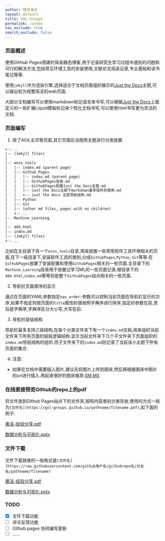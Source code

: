 ```yaml
---
author: 残月溪冰
layout: default
title: GXL-Groups
permalink: /index
nav_exclude: true
search_exclude: false
---
```

### 页面概述

使用*GitHub Pages*搭建的简易静态博客,用于记录研究生学习过程中遇到的问题和可行的解决方法,包括常见环境工具的安装使用,文献论文阅读记录,专业基础和读书笔记等等.

使用`jekyll`作为渲染引擎,选择适合于文档页面组织展示的[Just the Docs](https://just-the-docs.github.io/just-the-docs/)主题,可以输出较为规整简洁的web页面.

大部分文档编写可以使用markdown标记语言来书写,可以根据[Just the Docs](https://just-the-docs.github.io/just-the-docs/)上面定义的一些扩展Liquid模板标记来个性化文档书写,可以使用html书写更为灵活的文档.

### 页面编写

1. 除了404,主页等页面,其它页面应当按照主题进行分类放置.

```txt
+-- ..
|-- (Jekyll files)
|
|-- envs_tools
|   |-- index.md (parent page)
|   |-- Github_Pages
|   |   |-- index.md (parent page)
|   |   |-- GithubPages安装.md
|   |   |-- GithubPages配置Just the Docs主题.md
|   |   |-- Just the Docs主题下markdown基本组件的使用.md
|   |   +-- just the docs 主题导航结构.md
|   |-- Python
|   |-- Git
|   |-- (other md files, pages with no children)
|   +-- ..
|-- Machine_Learning
|
|-- 404.html
|-- index.md
|-- (Jekyll files)
+-- ..
```

比如在主目录下有一个`envs_tools`目录,用来放置一些常用软件工具环境相关的页面,在下一级目录下,安装软件工具的类别,分成`GithubPages`,`Python`, `Git`等等.在`GithubPages`放置了安装配置和使用`GithubPages`相关的一些页面.主目录下的`Machine_Learning`目录用于放置记学习ML的一些页面记录,根目录下的`404.html`,`index.md`等等则是整个`GithubPages`站点相关的一些页面.

2. 导航栏页面顺序的显示

通过在页面的YAML参数指定`nav_order:`参数可以控制当前页面在导航栏显示的次序,如果不指定则按页面的`title`属性的值按照字典序进行排序,指定的参数在前,其后是字典序,字典序区分大小写,大写在前.

3. 导航栏层级结构

导航栏最多支持三级结构,在每个分类文件夹下有一个`index.md`文档,用来组织当前文件夹下所有页面的层级逻辑结构.显示当前文件夹下几个子文件夹下页面组织的`index.md`导航结构的组织.而子文件夹下的`index.md`则记录了当前该小主题下所有页面的集合.

4. 注意:

- 如果在文档中需要插入图片,建议先将图片上传到图床,然后再根据图床中图片的url进行插入.用起来很好的图床推荐:[SM.MS](https://sm.ms/)

### 在线直接预览Github的repo上的pdf

将文件放到Github Pages站点下的文件夹,按照内容类别分类存放,使用的方式一般为`[文件名](https://gxl-groups.github.io/pathname/filename.pdf)`,如下面的例子:

[黄洁-经验分享.pdf](https://gxl-groups.github.io/slides/黄洁-经验分享.pdf)

[数据分析与可视化.pptx](https://gxl-groups.github.io/slides/数据分析与可视化.pptx)

### 文件下载

文件下载链接的一般格式是`[文件名](https://raw.githubusercontent.com/github用户名/githubrepo名/分支名/pathname/filename)`


[黄洁-经验分享.pdf](https://raw.githubusercontent.com/gxl-groups/gxl-groups.github.io/main/slides/黄洁-经验分享.pdf)

[数据分析与可视化.pptx](https://raw.githubusercontent.com/gxl-groups/gxl-groups.github.io/main/slides/数据分析与可视化.pptx)


### TODO

- [x] 文件下载功能
- [ ] 评论反馈功能
- [ ] Github pages 协同编写更新
- [ ] ......
